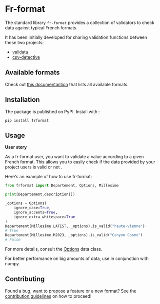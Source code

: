 # Fr-format

The standard library `fr-format` provides a collection of validators to check data against typical French formats.

It has been initially developed for sharing validation functions between these two projects:

* [validata](https://gitlab.com/validata-table)
* [csv-detective](https://github.com/datagouv/csv-detective)

## Available formats

Check out [this documentantion](./docs/formats.md) that lists all available formats.

## Installation

The package is published on PyPI. Install with :

`pip install frformat`

## Usage 

**User story**

As a fr-format user, you want to validate a value according to a given French format. This allows you to easily check if the data provided by your project users is valid or not .

Here's an example of how to use fr-format:
```python
from frformat import Departement, Options, Millesime

print(Departement.description())

_options = Options(
    ignore_case=True,
    ignore_accents=True,
    ignore_extra_whitespace=True
)
Departement(Millesime.LATEST, _options).is_valid("haute-vienne")
# True
Departement(Millesime.M2023, _options).is_valid("Canyon Cosmo")
# False
```
For more details, consult the [Options](./src/frformat/options.py) data class.

For better performance on big amounts of data, use in conjunction with numpy.

## Contributing

Found a bug, want to propose a feature or a new format? See the [contribution guidelines](./CONTRIBUTING.md) on how to proceed!

